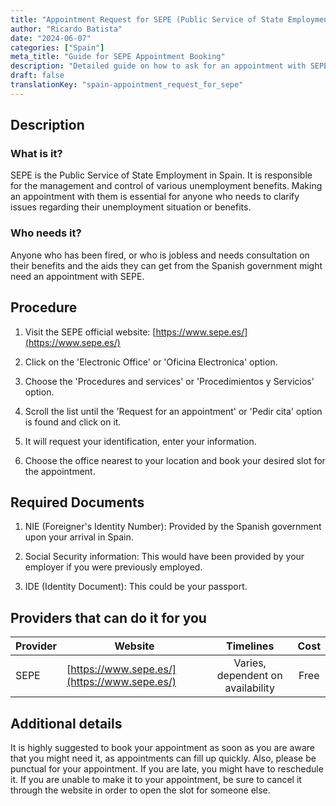 ```yaml
---
title: "Appointment Request for SEPE (Public Service of State Employment) in Spain"
author: "Ricardo Batista"
date: "2024-06-07"
categories: ["Spain"]
meta_title: "Guide for SEPE Appointment Booking"
description: "Detailed guide on how to ask for an appointment with SEPE in Spain"
draft: false
translationKey: "spain-appointment_request_for_sepe"
---
```


## Description
### What is it?
SEPE is the Public Service of State Employment in Spain. It is responsible for the management and control of various unemployment benefits. Making an appointment with them is essential for anyone who needs to clarify issues regarding their unemployment situation or benefits.

### Who needs it?
Anyone who has been fired, or who is jobless and needs consultation on their benefits and the aids they can get from the Spanish government might need an appointment with SEPE.


## Procedure

1. Visit the SEPE official website: [https://www.sepe.es/](https://www.sepe.es/)
   
2. Click on the 'Electronic Office' or 'Oficina Electronica' option.

3. Choose the 'Procedures and services' or 'Procedimientos y Servicios' option.
  
4. Scroll the list until the 'Request for an appointment' or 'Pedir cita' option is found and click on it.
  
5. It will request your identification, enter your information.

6. Choose the office nearest to your location and book your desired slot for the appointment.


## Required Documents

1. NIE (Foreigner's Identity Number): Provided by the Spanish government upon your arrival in Spain.

2. Social Security information: This would have been provided by your employer if you were previously employed.

3. IDE (Identity Document): This could be your passport.

## Providers that can do it for you

| Provider        |     Website     |     Timelines    |       Cost      |
| --------------- | --------------- |  :-------------: | :-------------: |
| SEPE     |  [https://www.sepe.es/](https://www.sepe.es/)       |      Varies, dependent on availability      |        Free       |

## Additional details

It is highly suggested to book your appointment as soon as you are aware that you might need it, as appointments can fill up quickly. Also, please be punctual for your appointment. If you are late, you might have to reschedule it. If you are unable to make it to your appointment, be sure to cancel it through the website in order to open the slot for someone else.